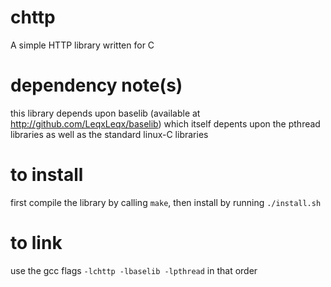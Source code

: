 # chttp
A simple HTTP library written for C

# dependency note(s)
this library depends upon baselib (available at
http://github.com/LeqxLeqx/baselib) which itself depents upon the pthread
libraries as well as the standard linux-C libraries

# to install
first compile the library by calling `make`,
then install by running `./install.sh`

# to link
use the gcc flags `-lchttp -lbaselib -lpthread` in that order

